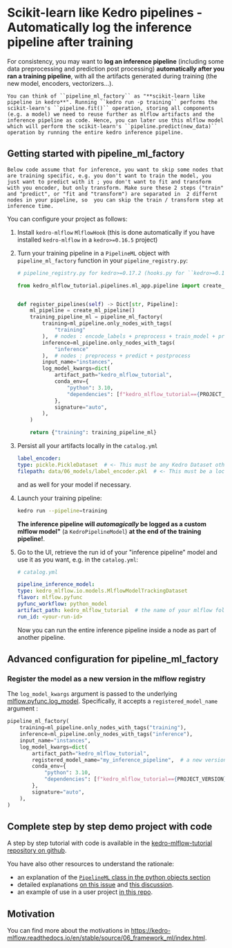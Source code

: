 # Scikit-learn like Kedro pipelines - Automatically log the inference pipeline after training

For consistency, you may want to **log an inference pipeline** (including some data preprocessing and prediction post processing) **automatically after you ran a training pipeline**, with all the artifacts generated during training (the new model, encoders, vectorizers...).

```{hint}
You can think of ``pipeline_ml_factory`` as "**scikit-learn like pipeline in kedro**". Running ``kedro run -p training`` performs the scikit-learn's ``pipeline.fit()`` operation, storing all components (e.g. a model) we need to reuse further as mlflow artifacts and the inference pipeline as code. Hence, you can later use this mlflow model which will perform the scikit-learn's ``pipeline.predict(new_data)`` operation by running the entire kedro inference pipeline.
```

## Getting started with pipeline_ml_factory

```{note}
Below code assume that for inference, you want to skip some nodes that are training specific, e.g. you don't want to train the model, you just want to predict with it ; you don't want to fit and transform with you encoder, but only transform. Make sure these 2 steps ("train" and "predict", or "fit and "transform") are separated in  2 differnt nodes in your pipeline, so  you can skip the train / transform step at inference time.
```

You can configure your project as follows:

1. Install ``kedro-mlflow`` ``MlflowHook`` (this is done automatically if you have installed ``kedro-mlflow`` in a ``kedro>=0.16.5`` project)
2. Turn your training pipeline in a ``PipelineML`` object  with ``pipeline_ml_factory`` function in your ``pipeline_registry.py``:

    ```python
    # pipeline_registry.py for kedro>=0.17.2 (hooks.py for ``kedro>=0.16.5, <0.17.2)

    from kedro_mlflow_tutorial.pipelines.ml_app.pipeline import create_ml_pipeline


    def register_pipelines(self) -> Dict[str, Pipeline]:
        ml_pipeline = create_ml_pipeline()
        training_pipeline_ml = pipeline_ml_factory(
            training=ml_pipeline.only_nodes_with_tags(
                "training"
            ),  # nodes : encode_labels + preprocess + train_model + predict + postprocess + evaluate
            inference=ml_pipeline.only_nodes_with_tags(
                "inference"
            ),  # nodes : preprocess + predict + postprocess
            input_name="instances",
            log_model_kwargs=dict(
                artifact_path="kedro_mlflow_tutorial",
                conda_env={
                    "python": 3.10,
                    "dependencies": [f"kedro_mlflow_tutorial=={PROJECT_VERSION}"],
                },
                signature="auto",
            ),
        )

        return {"training": training_pipeline_ml}
    ```

3. Persist all your artifacts locally in the ``catalog.yml``

    ```yaml
    label_encoder:
    type: pickle.PickleDataset  # <- This must be any Kedro Dataset other than "MemoryDataset"
    filepath: data/06_models/label_encoder.pkl  # <- This must be a local path, no matter what is your mlflow storage (S3 or other)
    ```

    and as well for your model if necessary.

4. Launch your training pipeline:

    ```bash
    kedro run --pipeline=training
    ```

    **The inference pipeline will _automagically_ be logged as a custom mlflow model"** (a ``KedroPipelineModel``) **at the end of the training pipeline!**.

5. Go to the UI, retrieve the run id of your "inference pipeline" model and use it as you want, e.g. in the `catalog.yml`:

    ```yaml
    # catalog.yml

    pipeline_inference_model:
    type: kedro_mlflow.io.models.MlflowModelTrackingDataset
    flavor: mlflow.pyfunc
    pyfunc_workflow: python_model
    artifact_path: kedro_mlflow_tutorial  # the name of your mlflow folder = the model_name in pipeline_ml_factory
    run_id: <your-run-id>  
    ```

    Now you can run the entire inference pipeline inside a node as part of another pipeline.

## Advanced configuration for pipeline_ml_factory

### Register the model as a new version in the mlflow registry

The ``log_model_kwargs`` argument is passed to the underlying [mlflow.pyfunc.log_model](https://mlflow.org/docs/latest/python_api/mlflow.pyfunc.html#mlflow.pyfunc.log_model). Specifically, it accepts a ``registered_model_name`` argument :

```python
pipeline_ml_factory(
    training=ml_pipeline.only_nodes_with_tags("training"),
    inference=ml_pipeline.only_nodes_with_tags("inference"),
    input_name="instances",
    log_model_kwargs=dict(
        artifact_path="kedro_mlflow_tutorial",
        registered_model_name="my_inference_pipeline",  # a new version of "my_infernce_pipeline" model will be registered each time you run the "training" pipeline
        conda_env={
            "python": 3.10,
            "dependencies": [f"kedro_mlflow_tutorial=={PROJECT_VERSION}"],
        },
        signature="auto",
    ),
)
```

## Complete step by step demo project with code

A step by step tutorial with code is available in the [kedro-mlflow-tutorial repository on github](https://github.com/Galileo-Galilei/kedro-mlflow-tutorial#serve-the-inference-pipeline-to-a-end-user).

You have also other resources to understand the rationale:

- an explanation of the [``PipelineML`` class in the python objects section](../07_python_objects/03_Pipelines.md)
- detailed explanations [on this issue](https://github.com/Galileo-Galilei/kedro-mlflow/issues/16) and [this discussion](https://github.com/Galileo-Galilei/kedro-mlflow/discussions/229).
- an example of use in a user project [in this repo](https://github.com/laurids-reichardt/kedro-examples/blob/kedro-mlflow-hotfix2/text-classification/src/text_classification/pipelines/pipeline.py).

## Motivation

You can find more about the motivations in <https://kedro-mlflow.readthedocs.io/en/stable/source/06_framework_ml/index.html>.
